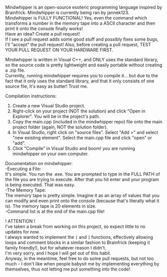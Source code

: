 Mindwhipper is an open-source esoteric programming language inspired by Brainfrick. Mindwhipper is currently being ran by jannek123.  
Mindwhipper is FULLY FUNCTIONAL! Yes, even the command which transforms a number in the memory tape into a ASCII character and then print it onto the console finally works!  
Have an idea? Create a pull request!  
If I see a pull request adds some good stuff and possibly fixes some bugs, I'll "accept" the pull request! Also, before creating a pull request, TEST YOUR PULL REQUEST ON YOUR HARDWARE FIRST.


Mindwhipper is written in Visual C++, and ONLY uses the standard library, so the source code is pretty lightweight and easily portable without creating a .zip file.  
Currently, running mindwhipper requires you to compile it... but due to the fact that it only uses the standard library, and that it only consists of one source file, it's easy as butter! Trust me.

Compilation instructions:
1. Create a new Visual Studio project.
2. Right-click on your project (NOT the solution) and click "Open in Explorer". You will be in the project's path.
3. Copy the main.cpp (included in the mindwhipper repo) file onto the main project folder (again, NOT the solution folder).
4. In Visual Studio, right click on "source files". Select "Add >" and select "new existing element". Select the main.cpp file and click "open" or "add".
5. Click "Compile" in Visual Studio and boom! you are running mindwhipper on your own computer.

Documentation on mindwhipper:  
-Executing a File:  
It's simple. You run the .exe. You are prompted to type in the FULL PATH of the file you are trying to execute. After that you hit enter and your program is being executed. That was easy.  
-The Memory Tape:  
The memory tape is pretty simple. Imagine it as an array of values that you can modify and even print onto the console (because that's literally what it is). The memory tape is 20 elements in size.  
-Command list is at the end of the main.cpp file!  

! ATTENTION !  
I've taken a break from working on this project, so expect little to no updates for now.  
I always wanted to implement the `[` and `]` functions, effectively allowing loops and comment blocks in a similar fashion to Brainfrick (keeping it family friendly!), but for whatever reason I didn't.  
I'm very sorry, and I hope I will get out of this habit.  
Anyway, in the meantime, feel free to do some pull requests, but not too much - I don't like when people babysit me by implementing everything by themselves, thus not letting me put something into the code!
